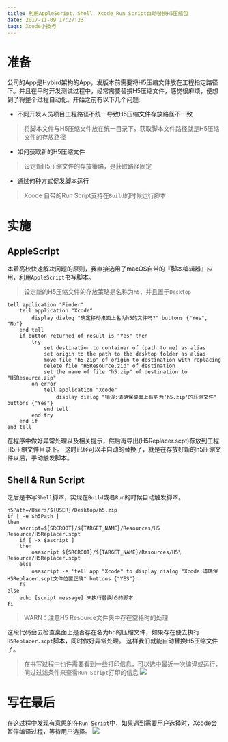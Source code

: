 ```yaml
---
title: 利用AppleScript，Shell，Xcode_Run_Script自动替换H5压缩包
date: 2017-11-09 17:27:23
tags: Xcode小技巧
---
```

# 准备
公司的App是Hybird架构的App，发版本前需要将H5压缩文件放在工程指定路径下。并且在平时开发测试过程中，经常需要替换H5压缩文件，感觉很麻烦，便想到了将整个过程自动化。开始之前有以下几个问题:

- 不同开发人员项目工程路径不统一导致H5压缩文件存放路径不一致

> 将脚本文件与H5压缩文件放在统一目录下，获取脚本文件路径就是H5压缩文件的存放路径

- 如何获取新的H5压缩文件

> 设定新H5压缩文件的存放策略，是获取路径固定

- 通过何种方式促发脚本运行

> Xcode 自带的Run Script支持在`Build`的时候运行脚本

# 实施
## AppleScript 
本着高校快速解决问题的原则，我直接选用了macOS自带的『脚本编辑器』应用，利用`AppleScript`书写脚本。

> 设定新的H5压缩文件的存放策略是名称为`h5`，并且置于`Desktop`

```
tell application "Finder"
    tell application "Xcode"
        display dialog "确定移动桌面上名为h5的文件吗?" buttons {"Yes", "No"}
    end tell
    if button returned of result is "Yes" then
        try
            set destination to container of (path to me) as alias
            set origin to the path to the desktop folder as alias
            move file "h5.zip" of origin to destination with replacing
            delete file "H5Resource.zip" of destination
            set the name of file "h5.zip" of destination to "H5Resource.zip"
        on error
            tell application "Xcode"
                display dialog "错误:请确保桌面上有名为'h5.zip'的压缩文件" buttons {"Yes"}
            end tell
        end try
    end if
end tell
```

在程序中做好异常处理以及相关提示，然后再导出(H5Replacer.scpt)存放到工程H5压缩文件目录下。
这时已经可以半自动的替换了，就是在存放好新的h5压缩文件以后，手动触发脚本。

## Shell & Run Script
之后是书写`Shell`脚本，实现在`Build`或者`Run`的时候自动触发脚本。

```
h5Path=/Users/${USER}/Desktop/h5.zip
if [ -e $h5Path ]
then
    ascript=${SRCROOT}/${TARGET_NAME}/Resources/H5 Resource/H5Replacer.scpt
    if [ -x $ascript ]
    then
        osascript ${SRCROOT}/${TARGET_NAME}/Resources/H5\ Resource/H5Replacer.scpt
    else
        osascript -e 'tell app "Xcode" to display dialog "Xcode:请确保H5Replacer.scpt文件位置正确" buttons {"YES"}'
    fi
else
    echo [script message]:未执行替换h5的脚本
fi
```

> WARN：注意H5 Resource文件夹中存在空格时的处理

这段代码会去检查桌面上是否存在名为h5的压缩文件，如果存在便去执行`H5Replacer.scpt`脚本，同时做好异常处理。
这样我们就能自动替换H5压缩文件了。

>在书写过程中也许需要看到一些打印信息，可以选中最近一次编译或运行，同过过滤条件来查看`Run Script`打印的信息
>![](http://oy9at3amc.bkt.clouddn.com/A239F2F4-273B-400C-B354-6E6E77D3CE45.png)

# 写在最后
在这过程中发现有意思的在`Run Script`中，如果遇到需要用户选择时，Xcode会暂停编译过程，等待用户选择。
![](http://oy9at3amc.bkt.clouddn.com/62387317.png)